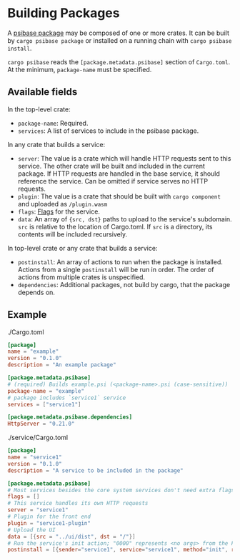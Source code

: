 # Building Packages

A [psibase package](../../../specifications/data-formats/package.md) may be composed of one or more crates. It can be built by `cargo psibase package` or installed on a running chain with `cargo psibase install`.

`cargo psibase` reads the `[package.metadata.psibase]` section of `Cargo.toml`. At the minimum, `package-name` must be specified.

## Available fields

In the top-level crate:

- `package-name`: Required.
- `services`: A list of services to include in the psibase package.

In any crate that builds a service:

- `server`: The value is a crate which will handle HTTP requests sent to this service. The other crate will be built and included in the current package. If HTTP requests are handled in the base service, it should reference the service. Can be omitted if service serves no HTTP requests.
- `plugin`: The value is a crate that should be built with `cargo component` and uploaded as `/plugin.wasm`
- `flags`: [Flags](../../../specifications/data-formats/package.md#serviceservicejson) for the service.
- `data`: An array of `{src, dst}` paths to upload to the service's subdomain. `src` is relative to the location of Cargo.toml. If `src` is a directory, its contents will be included recursively.

In top-level crate or any crate that builds a service:

- `postinstall`: An array of actions to run when the package is installed. Actions from a single `postinstall` will be run in order. The order of actions from multiple crates is unspecified.
- `dependencies`: Additional packages, not build by cargo, that the package depends on.

## Example

./Cargo.toml

```toml
[package]
name = "example"
version = "0.1.0"
description = "An example package"

[package.metadata.psibase]
# (required) Builds example.psi (<package-name>.psi (case-sensitive))
package-name = "example"
# package includes `service1` service
services = ["service1"]

[package.metadata.psibase.dependencies]
HttpServer = "0.21.0"
```

./service/Cargo.toml

```toml
[package]
name = "service1"
version = "0.1.0"
description = "A service to be included in the package"

[package.metadata.psibase]
# Most services besides the core system services don't need extra flags.
flags = []
# This service handles its own HTTP requests
server = "service1"
# Plugin for the front end
plugin = "service1-plugin"
# Upload the UI
data = [{src = "../ui/dist", dst = "/"}]
# Run the service's init action; "0000" represents <no args> from the Fracpack perspective.
postinstall = [{sender="service1", service="service1", method="init", rawData="0000"}]
```
